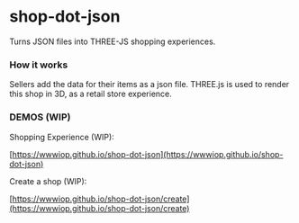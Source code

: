 # shop-dot-json
Turns JSON files into THREE-JS shopping experiences.

### How it works

Sellers add the data for their items as a json file. THREE.js is used to render this shop in 3D, as a retail store experience.

### DEMOS (WIP)

Shopping Experience (WIP):

[https://wwwiop.github.io/shop-dot-json](https://wwwiop.github.io/shop-dot-json)

Create a shop (WIP):

[https://wwwiop.github.io/shop-dot-json/create](https://wwwiop.github.io/shop-dot-json/create)